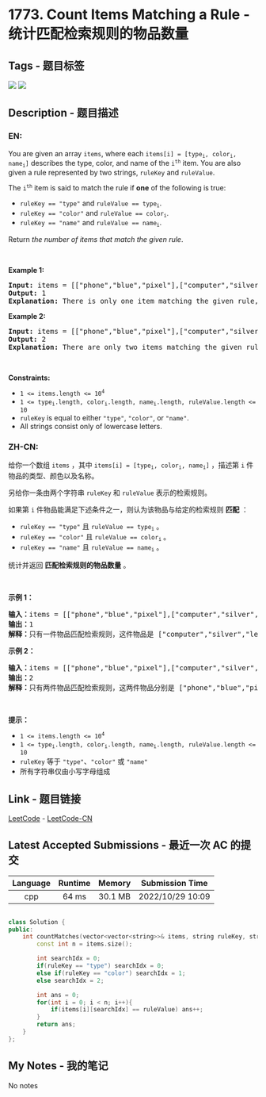 
# 1773. Count Items Matching a Rule - 统计匹配检索规则的物品数量

## Tags - 题目标签

 <img src="https://img.shields.io/badge/Array-数组-blue.svg">   <img src="https://img.shields.io/badge/String-字符串-blue.svg">  


## Description - 题目描述

### EN:
<p>You are given an array <code>items</code>, where each <code>items[i] = [type<sub>i</sub>, color<sub>i</sub>, name<sub>i</sub>]</code> describes the type, color, and name of the <code>i<sup>th</sup></code> item. You are also given a rule represented by two strings, <code>ruleKey</code> and <code>ruleValue</code>.</p>

<p>The <code>i<sup>th</sup></code> item is said to match the rule if <strong>one</strong> of the following is true:</p>

<ul>
	<li><code>ruleKey == &quot;type&quot;</code> and <code>ruleValue == type<sub>i</sub></code>.</li>
	<li><code>ruleKey == &quot;color&quot;</code> and <code>ruleValue == color<sub>i</sub></code>.</li>
	<li><code>ruleKey == &quot;name&quot;</code> and <code>ruleValue == name<sub>i</sub></code>.</li>
</ul>

<p>Return <em>the number of items that match the given rule</em>.</p>

<p>&nbsp;</p>
<p><strong class="example">Example 1:</strong></p>

<pre>
<strong>Input:</strong> items = [[&quot;phone&quot;,&quot;blue&quot;,&quot;pixel&quot;],[&quot;computer&quot;,&quot;silver&quot;,&quot;lenovo&quot;],[&quot;phone&quot;,&quot;gold&quot;,&quot;iphone&quot;]], ruleKey = &quot;color&quot;, ruleValue = &quot;silver&quot;
<strong>Output:</strong> 1
<strong>Explanation:</strong> There is only one item matching the given rule, which is [&quot;computer&quot;,&quot;silver&quot;,&quot;lenovo&quot;].
</pre>

<p><strong class="example">Example 2:</strong></p>

<pre>
<strong>Input:</strong> items = [[&quot;phone&quot;,&quot;blue&quot;,&quot;pixel&quot;],[&quot;computer&quot;,&quot;silver&quot;,&quot;phone&quot;],[&quot;phone&quot;,&quot;gold&quot;,&quot;iphone&quot;]], ruleKey = &quot;type&quot;, ruleValue = &quot;phone&quot;
<strong>Output:</strong> 2
<strong>Explanation:</strong> There are only two items matching the given rule, which are [&quot;phone&quot;,&quot;blue&quot;,&quot;pixel&quot;] and [&quot;phone&quot;,&quot;gold&quot;,&quot;iphone&quot;]. Note that the item [&quot;computer&quot;,&quot;silver&quot;,&quot;phone&quot;] does not match.</pre>

<p>&nbsp;</p>
<p><strong>Constraints:</strong></p>

<ul>
	<li><code>1 &lt;= items.length &lt;= 10<sup>4</sup></code></li>
	<li><code>1 &lt;= type<sub>i</sub>.length, color<sub>i</sub>.length, name<sub>i</sub>.length, ruleValue.length &lt;= 10</code></li>
	<li><code>ruleKey</code> is equal to either <code>&quot;type&quot;</code>, <code>&quot;color&quot;</code>, or <code>&quot;name&quot;</code>.</li>
	<li>All strings consist only of lowercase letters.</li>
</ul>


### ZH-CN:
<p>给你一个数组 <code>items</code> ，其中 <code>items[i] = [type<sub>i</sub>, color<sub>i</sub>, name<sub>i</sub>]</code> ，描述第 <code>i</code> 件物品的类型、颜色以及名称。</p>

<p>另给你一条由两个字符串 <code>ruleKey</code> 和 <code>ruleValue</code> 表示的检索规则。</p>

<p>如果第 <code>i</code> 件物品能满足下述条件之一，则认为该物品与给定的检索规则 <strong>匹配</strong> ：</p>

<ul>
	<li><code>ruleKey == "type"</code> 且 <code>ruleValue == type<sub>i</sub></code> 。</li>
	<li><code>ruleKey == "color"</code> 且 <code>ruleValue == color<sub>i</sub></code> 。</li>
	<li><code>ruleKey == "name"</code> 且 <code>ruleValue == name<sub>i</sub></code> 。</li>
</ul>

<p>统计并返回 <strong>匹配检索规则的物品数量</strong> 。</p>

<p> </p>

<p><strong>示例 1：</strong></p>

<pre>
<strong>输入：</strong>items = [["phone","blue","pixel"],["computer","silver","lenovo"],["phone","gold","iphone"]], ruleKey = "color", ruleValue = "silver"
<strong>输出：</strong>1
<strong>解释：</strong>只有一件物品匹配检索规则，这件物品是 ["computer","silver","lenovo"] 。
</pre>

<p><strong>示例 2：</strong></p>

<pre>
<strong>输入：</strong>items = [["phone","blue","pixel"],["computer","silver","phone"],["phone","gold","iphone"]], ruleKey = "type", ruleValue = "phone"
<strong>输出：</strong>2
<strong>解释：</strong>只有两件物品匹配检索规则，这两件物品分别是 ["phone","blue","pixel"] 和 ["phone","gold","iphone"] 。注意，["computer","silver","phone"] 未匹配检索规则。</pre>

<p> </p>

<p><strong>提示：</strong></p>

<ul>
	<li><code>1 <= items.length <= 10<sup>4</sup></code></li>
	<li><code>1 <= type<sub>i</sub>.length, color<sub>i</sub>.length, name<sub>i</sub>.length, ruleValue.length <= 10</code></li>
	<li><code>ruleKey</code> 等于 <code>"type"</code>、<code>"color"</code> 或 <code>"name"</code></li>
	<li>所有字符串仅由小写字母组成</li>
</ul>



## Link - 题目链接

[LeetCode](https://leetcode.com/problems/count-items-matching-a-rule/description/)  -  [LeetCode-CN](https://leetcode.cn/problems/count-items-matching-a-rule/description/)
## Latest Accepted Submissions - 最近一次 AC 的提交


| Language | Runtime | Memory | Submission Time |
|:---:|:---:|:---:|:---:|
| cpp  | 64 ms | 30.1 MB | 2022/10/29 10:09 |

```cpp

class Solution {
public:
    int countMatches(vector<vector<string>>& items, string ruleKey, string ruleValue) {
        const int n = items.size();

        int searchIdx = 0;
        if(ruleKey == "type") searchIdx = 0;
        else if(ruleKey == "color") searchIdx = 1;
        else searchIdx = 2;

        int ans = 0;
        for(int i = 0; i < n; i++){
            if(items[i][searchIdx] == ruleValue) ans++;
        }
        return ans;
    }
};

```
## My Notes - 我的笔记


No notes

